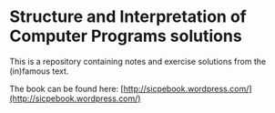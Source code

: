 # Structure and Interpretation of Computer Programs solutions

This is a repository containing notes and exercise solutions from the (in)famous text.

The book can be found here: [http://sicpebook.wordpress.com/](http://sicpebook.wordpress.com/)
